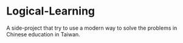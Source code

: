 # Logical-Learning
A side-project that try to use a modern way to solve the problems in Chinese education in Taiwan.
